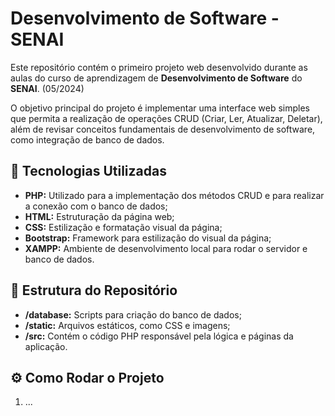 # Desenvolvimento de Software - SENAI

Este repositório contém o primeiro projeto web desenvolvido durante as aulas do curso de aprendizagem de **Desenvolvimento de Software** do **SENAI**. (05/2024)

O objetivo principal do projeto é implementar uma interface web simples que permita a realização de operações CRUD (Criar, Ler, Atualizar, Deletar), além de revisar conceitos fundamentais de desenvolvimento de software, como integração de banco de dados. 

## 🔧 Tecnologias Utilizadas

- **PHP:** Utilizado para a implementação dos métodos CRUD e para realizar a conexão com o banco de dados;
- **HTML:** Estruturação da página web;
- **CSS:** Estilização e formatação visual da página;
- **Bootstrap:** Framework para estilização do visual da página;
- **XAMPP:** Ambiente de desenvolvimento local para rodar o servidor e banco de dados.

## 📁 Estrutura do Repositório

- **/database:** Scripts para criação do banco de dados;
- **/static:** Arquivos estáticos, como CSS e imagens;
- **/src:** Contém o código PHP responsável pela lógica e páginas da aplicação.

## ⚙️ Como Rodar o Projeto

1. ...